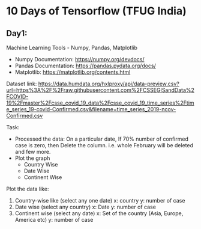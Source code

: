 # 10 Days of Tensorflow (TFUG India)


## Day1:
Machine Learning Tools - Numpy, Pandas, Matplotlib 
- Numpy Documentation: https://numpy.org/devdocs/
- Pandas Documentation: https://pandas.pydata.org/docs/
- Matplotlib: https://matplotlib.org/contents.html

Dataset link: https://data.humdata.org/hxlproxy/api/data-preview.csv?url=https%3A%2F%2Fraw.githubusercontent.com%2FCSSEGISandData%2FCOVID-19%2Fmaster%2Fcsse_covid_19_data%2Fcsse_covid_19_time_series%2Ftime_series_19-covid-Confirmed.csv&filename=time_series_2019-ncov-Confirmed.csv

Task: 
- Processed the data: On a particular date, If 70% number of confirmed case is zero, then Delete the column. i.e. whole February will be deleted and few more.
- Plot the graph
    - Country Wise
    - Date Wise
    - Continent Wise

Plot the data like:
1. Country-wise like (select any one date)
   x: country
   y: number of case
2. Date wise (select any country)
  x: Date
  y: number of case
3. Continent wise (select any date)
  x: Set of the country (Asia, Europe, America etc)
  y: number of case
